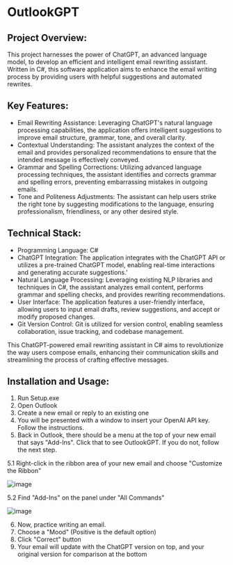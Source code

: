 # OutlookGPT
<h2>Project Overview:</h2>

This project harnesses the power of ChatGPT, an advanced language model, to develop an efficient and intelligent email rewriting assistant. Written in C#, this software application aims to enhance the email writing process by providing users with helpful suggestions and automated rewrites.

<h2>Key Features:</h2>

* Email Rewriting Assistance: Leveraging ChatGPT's natural language processing capabilities, the application offers intelligent suggestions to improve email structure, grammar, tone, and overall clarity.
* Contextual Understanding: The assistant analyzes the context of the email and provides personalized recommendations to ensure that the intended message is effectively conveyed.
* Grammar and Spelling Corrections: Utilizing advanced language processing techniques, the assistant identifies and corrects grammar and spelling errors, preventing embarrassing mistakes in outgoing emails.
* Tone and Politeness Adjustments: The assistant can help users strike the right tone by suggesting modifications to the language, ensuring professionalism, friendliness, or any other desired style.

<h2>Technical Stack:</h2>

* Programming Language: C#
* ChatGPT Integration: The application integrates with the ChatGPT API or utilizes a pre-trained ChatGPT model, enabling real-time interactions and generating accurate suggestions.'
* Natural Language Processing: Leveraging existing NLP libraries and techniques in C#, the assistant analyzes email content, performs grammar and spelling checks, and provides rewriting recommendations.
* User Interface: The application features a user-friendly interface, allowing users to input email drafts, review suggestions, and accept or modify proposed changes.
* Git Version Control: Git is utilized for version control, enabling seamless collaboration, issue tracking, and codebase management.

This ChatGPT-powered email rewriting assistant in C# aims to revolutionize the way users compose emails, enhancing their communication skills and streamlining the process of crafting effective messages.

<h2>Installation and Usage:</h2>

1. Run Setup.exe
2. Open Outlook
3. Create a new email or reply to an existing one
4. You will be presented with a window to insert your OpenAI API key. Follow the instructions.
5. Back in Outlook, there should be a menu at the top of your new email that says "Add-Ins". Click that to see OutlookGPT. If you do not, follow the next step.

  5.1 Right-click in the ribbon area of your new email and choose "Customize the Ribbon"

  ![image](https://github.com/rkrehn/OutlookGPT/assets/15220483/1ae1df5c-70dd-4497-9d4e-51d04ab2178d)

  5.2 Find "Add-Ins" on the panel under "All Commands"

  ![image](https://github.com/rkrehn/OutlookGPT/assets/15220483/d4aa2f83-5e74-4548-a226-3d74649173e4)

6. Now, practice writing an email.
7. Choose a "Mood" (Positive is the default option)
8. Click "Correct" button
9. Your email will update with the ChatGPT version on top, and your original version for comparison at the bottom
